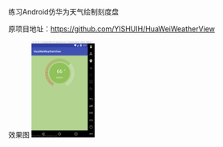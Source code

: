 练习Android仿华为天气绘制刻度盘

原项目地址：https://github.com/YISHUIH/HuaWeiWeatherView

效果图
<img src =https://github.com/adarcy/HuaWeiWeatherView/blob/master/Screenshots/WechatIMG7.jpeg width="25%" height="25%" />
